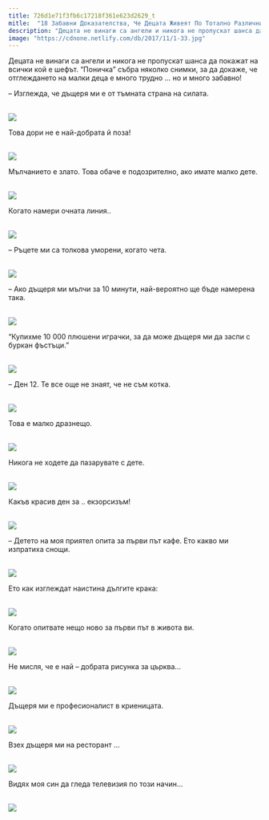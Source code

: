 ```yaml
---
title: 726d1e71f3fb6c17218f361e623d2629_t
mitle:  "18 Забавни Доказателства, Че Децата Живеят По Тотално Различни Правила!"
description: "Децата не винаги са ангели и никога не пропускат шанса да покажат на всички кой е шефът. &qout;Поничка&qout; събра няколко снимки, за да докаже, че отглеждането на малки деца е �"
image: "https://cdnone.netlify.com/db/2017/11/1-33.jpg"
---
```


 <p>Децата не винаги са ангели и никога не пропускат шанса да покажат на всички кой е шефът. “Поничка” събра няколко снимки, за да докаже, че отглеждането на малки деца е много трудно … но и много забавно!</p>      <p>– Изглежда, че дъщеря ми е от тъмната страна на силата.</p> <p> <br/><img src="https://cdnone.netlify.com/db/2017/11/1-33.jpg"/><br/></p> <p>Това дори не е най-добрата й поза!</p>      <p> <br/><img src="https://cdnone.netlify.com/db/2017/11/2-32.jpg"/><br/></p> <p>Мълчанието е злато. Това обаче е подозрително, ако имате малко дете.</p> <p> <br/><img src="https://cdnone.netlify.com/db/2017/11/3-33.jpg"/><br/></p> <p>Когато намери очната линия..</p>      <p> <br/><img src="https://cdnone.netlify.com/db/2017/11/4-33.jpg"/><br/></p> <p>– Ръцете ми са толкова уморени, когато чета.</p> <p> <br/><img src="https://cdnone.netlify.com/db/2017/11/5-31.jpg"/><br/></p> <p>– Ако дъщеря ми мълчи за 10 минути, най-вероятно ще бъде намерена така.</p> <p> <br/><img src="https://cdnone.netlify.com/db/2017/11/6-33.jpg"/><br/></p> <p>“Купихме 10 000 плюшени играчки, за да може дъщеря ми да заспи с буркан фъстъци.”</p>      <p> <br/><img src="https://cdnone.netlify.com/db/2017/11/7-34.jpg"/><br/></p> <p>– Ден 12. Те все още не знаят, че не съм котка.</p> <p> <br/><img src="https://cdnone.netlify.com/db/2017/11/8-34.jpg"/><br/></p> <p>Това е малко дразнещо.</p>      <p> <br/><img src="https://cdnone.netlify.com/db/2017/11/9-34.jpg"/><br/></p> <p>Никога не ходете да пазарувате с дете.</p> <p> <br/><img src="https://cdnone.netlify.com/db/2017/11/10-34.jpg"/><br/></p> <p>Какъв красив ден за .. екзорсизъм!</p> <p> <br/><img src="https://cdnone.netlify.com/db/2017/11/11-34.jpg"/><br/></p> <p>– Детето на моя приятел опита за първи път кафе. Ето какво ми изпратиха снощи.</p> <p> <br/><img src="https://cdnone.netlify.com/db/2017/11/12-32.jpg"/><br/></p> <p>Ето как изглеждат наистина дългите крака:</p> <p> <br/><img src="https://cdnone.netlify.com/db/2017/11/13-33.jpg"/><br/></p> <p>Когато опитвате нещо ново за първи път в живота ви.</p> <p> <br/><img src="https://cdnone.netlify.com/db/2017/11/14-31.jpg"/><br/></p> <p>Не мисля, че е най – добрата рисунка за църква…</p> <p> <br/><img src="https://cdnone.netlify.com/db/2017/11/15-32.jpg"/><br/></p> <p>Дъщеря ми е професионалист в криеницата.</p> <p> <br/><img src="https://cdnone.netlify.com/db/2017/11/16-27.jpg"/><br/></p> <p>Взех дъщеря ми на ресторант …</p> <p> <br/><img src="https://cdnone.netlify.com/db/2017/11/17-26.jpg"/><br/></p> <p>Видях моя син да гледа телевизия по този начин…</p> <p> <br/><img src="https://cdnone.netlify.com/db/2017/11/18-25.jpg"/><br/></p>       